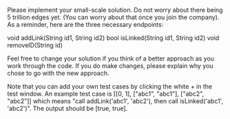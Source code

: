 Please implement your small-scale solution. Do not worry about there being 5 trillion edges yet. (You can worry about that once you join the company). As a reminder, here are the three necessary endpoints:

void addLink(String id1, String id2)
bool isLinked(String id1, String id2)
void removeID(String id)

Feel free to change your solution if you think of a better approach as you work through the code. If you do make changes, please explain why you chose to go with the new approach.

Note that you can add your own test cases by clicking the white + in the test window. An example test case is [[0, 1], ["abc1", "abc1"], ["abc2", "abc2"]] which means "call addLink('abc1', 'abc2'), then call isLinked('abc1', 'abc2')". The output should be [true, true].